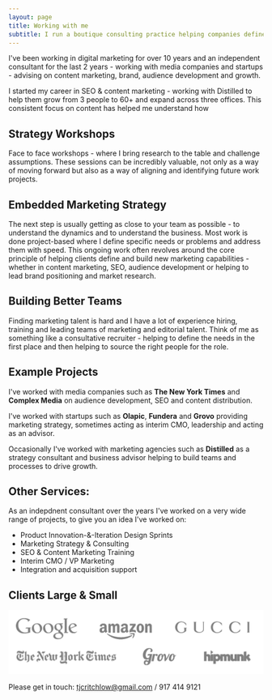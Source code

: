 ```yaml
---
layout: page
title: Working with me
subtitle: I run a boutique consulting practice helping companies define and build digital marketing capabilities.
---
```


I've been working in digital marketing for over 10 years and an independent consultant for the last 2 years - working with media companies and startups - advising on content marketing, brand, audience development and growth.

I started my career in SEO & content marketing - working with Distilled to help them grow from 3 people to 60+ and expand across three offices. This consistent focus on content has helped me understand how 

## Strategy Workshops

Face to face workshops - where I bring research to the table and challenge assumptions. These sessions can be incredibly valuable, not only as a way of moving forward but also as a way of aligning and identifying future work projects.

## Embedded Marketing Strategy

The next step is usually getting as close to your team as possible - to understand the dynamics and to understand the business. Most work is done project-based where I define specific needs or problems and address them with speed. This ongoing work often revolves around the core principle of helping clients define and build new marketing capabilities - whether in content marketing, SEO, audience development or helping to lead brand positioning and market research.

## Building Better Teams

Finding marketing talent is hard and I have a lot of experience hiring, training and leading teams of marketing and editorial talent. Think of me as something like a consultative recruiter - helping to define the needs in the first place and then helping to source the right people for the role.


## Example Projects

I've worked with media companies such as **The New York Times** and **Complex Media** on audience development, SEO and content distribution.

I've worked with startups such as **Olapic**, **Fundera** and **Grovo** providing marketing strategy, sometimes acting as interim CMO, leadership and acting as an advisor.

Occasionally I've worked with marketing agencies such as **Distilled** as a strategy consultant and business advisor helping to build teams and processes to drive growth. 

## Other Services:

As an indepdnent consultant over the years I've worked on a very wide range of projects, to give you an idea I've worked on:

- Product Innovation-&-Iteration Design Sprints
- Marketing Strategy & Consulting
- SEO & Content Marketing Training
- Interim CMO / VP Marketing
- Integration and acquisition support

## Clients Large & Small

![I <3 clients](/images/clientsgrey.png)

Please get in touch: <tjcritchlow@gmail.com> / 917 414 9121
